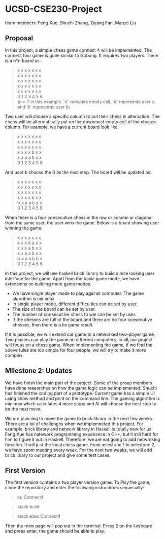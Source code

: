 # UCSD-CSE230-Project
team members: Feng Xue, Shuchi Zhang, Ziyang Fan, Maoze Liu

## Proposal
In this project, a simple chess game connect 4 will be implemented. The connect four game is quite similar to Gobang. It requires two players. There is a n*n board as:

> x x x x x x x<br>
  x x x x x x x<br>
  x x x x x x x<br>
  x x x x x x x<br>
  x x x x x x x<br>
  0 1 2 3 4 5 6<br> 
  (n = 7 in this example. 'x' indicates empty cell, 'a' represents user a and 'b' represents user b)

Two user will choose a specific column to put their chess in alternation. The chess will be altermatically put on the downmost empty cell of the chosen column. For example, we have a current board look like:

> x x x x x x x<br>
  x x x x x x x<br>
  x x x x x x x<br>
  x x x x b x x<br>
  x a a a b x x<br>
  0 1 2 3 4 5 6

And user b choose the 0 as the next step. The board will be updated as:

> x x x x x x x<br>
  x x x x x x x<br>
  x x x x x x x<br>
  x x x x b x x<br>
  b a a a b x x<br>
  0 1 2 3 4 5 6

When there is a four consecutive chess in the row or column or diagonal from the same user, the user wins the game. Below is a board showing user winning the game:

> x x x x x x x<br>
  x x x b a x x<br>
  x x x a b x x<br>
  x x a a b x x<br>
  b a a a b b x<br>
  0 1 2 3 4 5 6

In this project, we will use haskell brick library to build a nice looking user interface for the game. Apart from the basic game mode, we have extensions on building more game modes.

* We have single player mode to play against computer. The game algorithm is minimax.
* In single player mode, different difficulties can be set by user.
* The size of the board can be set by user.
* The number of consecuitive chess to win can be set by user.
* If the chesses are full of the board and there are no four consecutive chesses, then there is a tie game result.

If it is possible, we will extend our game to a networked two-player game. Two players can play the game on different computers. In all, our project will focus on a chess game. When implementing the game, if we find the above rules are too simple for four people, we will try to make it more complex.


## MIlestone 2: Updates
We have finish the main part of the project. Some of the group members have done researches on how the game logic can be implemented. Shuchi has finished the coding part of a prototype. Current game has a simple UI using show method and print on the command line. The gaming algorithm is minimax which calculates 4 more steps and AI will choose the best step to be the next move.

We are planning to move the game to brick library in the next few weeks. There are a lot of challenges when we implemneted this project. For example, brick library and network library in Haskell is totally new for us. Feng Xue has natework programming experience in C++, but it still hard for him to figure it out in Haskell. Therefore, we are not going to add netwroking function. It will just the local chess game. From milestone 1 to milestone 2, we have zoom meeting every week. For the next two weeks, we will add brick libary to our project and give some test cases.

## First Version

The first version contains a two player version game. To Play the game, clone the repository and enter the following instructions sequecially:

>cd Connect4

>stack build

>stack exec Connect4

Then the main page will pop out in the terminal. Press 2 on the keyboard and press enter, the game should be able to play.